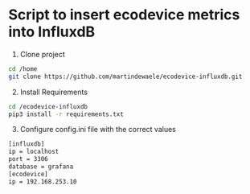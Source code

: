 <h1>Script to insert ecodevice metrics into InfluxdB</h1>

1. Clone project
```bash
cd /home
git clone https://github.com/martindewaele/ecodevice-influxdb.git
```

2. Install Requirements
```bash
cd /ecodevice-influxdb
pip3 install -r requirements.txt
```
3. Configure config.ini file with the correct values
```bash
[influxdb]
ip = localhost
port = 3306
database = grafana
[ecodevice]
ip = 192.168.253.10
```
